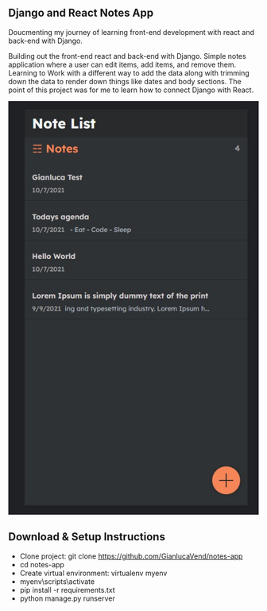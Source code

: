 ## Django and React Notes App

Doucmenting my journey of learning front-end development with react and back-end with Django. 

Building out the front-end react and back-end with Django. Simple notes application where a user can edit items, 
add items, and remove them. Learning to Work with a different way to add the data along with trimming down the data to render down things like dates and body sections. The point of this project was for me to learn how to connect Django with React.

![Screenshot](notes.jpg)


## Download & Setup Instructions

* Clone project: git clone https://github.com/GianlucaVend/notes-app
* cd notes-app
* Create virtual environment: virtualenv myenv
* myenv\scripts\activate
* pip install -r requirements.txt
* python manage.py runserver
